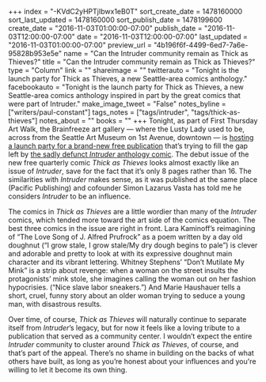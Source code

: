 +++
index = "-KVdC2yHPTjIbwx1eB0T"
sort_create_date = 1478160000
sort_last_updated = 1478160000
sort_publish_date = 1478199600
create_date = "2016-11-03T01:00:00-07:00"
publish_date = "2016-11-03T12:00:00-07:00"
date = "2016-11-03T12:00:00-07:00"
last_updated = "2016-11-03T01:00:00-07:00"
preview_url = "4b196f6f-4499-6ed7-7a6e-95828b953e5e"
name = "Can the Intruder community remain as Thick as Thieves?"
title = "Can the Intruder community remain as Thick as Thieves?"
type = "Column"
link = ""
shareimage = ""
twitterauto = "Tonight is the launch party for Thick as Thieves, a new Seattle-area comics anthology."
facebookauto = "Tonight is the launch party for Thick as Thieves, a new Seattle-area comics anthology inspired in part by the great comics that were part of Intruder."
make_image_tweet = "False"
notes_byline = ["writers/paul-constant"]
tags_notes = ["tags/intruder", "tags/thick-as-thieves"]
notes_about = ""
books = ""
+++
Tonight, as part of First Thursday Art Walk, the Brainfreeze art gallery — where the Lusty Lady used to be, across from the Seattle Art Museum on 1st Avenue, downtown — is [hosting a launch party for a brand-new free publication]( https://www.facebook.com/events/149881098807373/) that’s trying to fill the gap left by [the sadly defunct *Intruder* anthology comic]( http://www.seattlereviewofbooks.com/notes/2016/07/05/barging-right-on-in/). The debut issue of the new free quarterly comic *Thick as Thieves* looks almost exactly like an issue of *Intruder*, save for the fact that it’s only 8 pages rather than 16. The similarities with *Intruder* makes sense, as it was published at the same place (Pacific Publishing) and cofounder Simon Lazarus Vasta has told me he considers *Intruder* to be an influence.

The comics in *Thick as Thieves* are a little wordier than many of the *Intruder* comics, which tended more toward the art side of the comics equation. The best three comics in the issue are right in front. Lara Kaminoff’s reimagining of “The Love Song of J. Alfred Prufrock” as a poem written by a day old doughnut (“I grow stale, I grow stale/My dry dough begins to pale”) is clever and adorable and pretty to look at with its expressive doughnut main character and its vibrant lettering. Whitney Stephens’ “Don’t Mutilate My Mink” is a strip about revenge: when a woman on the street insults the protagonists’ mink stole, she imagines calling the woman out on her fashion hypocrisies. (“Nice slave labor sneakers.”) And Marie Haushauer tells a short, cruel, funny story about an older woman trying to seduce a young man, with disastrous results. 

Over time, of course, *Thick as Thieves* will naturally continue to separate itself from *Intruder*’s legacy, but for now it feels like a loving tribute to a publication that served as a community center. I wouldn’t expect the entire *Intruder* community to cluster around *Thick as Thieves*, of course, and that’s part of the appeal. There’s no shame in building on the backs of what others have built, as long as you’re honest about your influences and you're willing to let it become its own thing.
